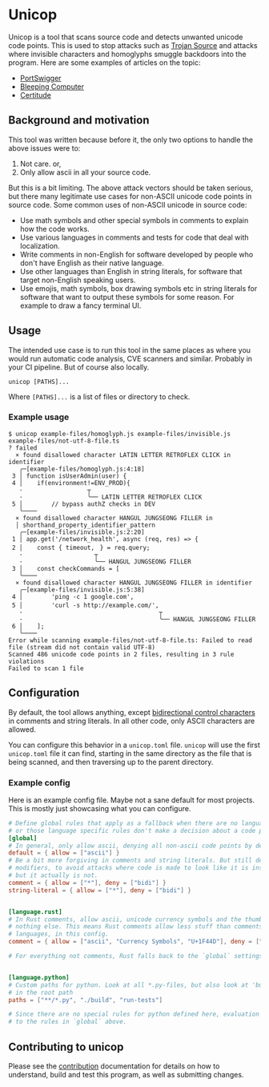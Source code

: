 # Unicop

Unicop is a tool that scans source code and detects unwanted unicode code points.
This is used to stop attacks such as [Trojan Source] and attacks where invisible characters
and homoglyphs smuggle backdoors into the program. Here are some examples of articles
on the topic:

* [PortSwigger](https://portswigger.net/daily-swig/smuggling-hidden-backdoors-into-javascript-with-homoglyphs-and-invisible-unicode-characters)
* [Bleeping Computer](https://www.bleepingcomputer.com/news/security/invisible-characters-could-be-hiding-backdoors-in-your-javascript-code/)
* [Certitude](https://certitude.consulting/blog/en/invisible-backdoor/)

## Background and motivation

This tool was written because before it, the only two options to handle the above issues were to:
1. Not care. or,
2. Only allow ascii in all your source code.

But this is a bit limiting. The above attack vectors should be taken serious, but there many
legitimate use cases for non-ASCII unicode code points in source code. Some common uses
of non-ASCII unicode in source code:
* Use math symbols and other special symbols in comments to explain how the code works.
* Use various languages in comments and tests for code that deal with localization.
* Write comments in non-English for software developed by people who don't have English
  as their native language.
* Use other languages than English in string literals, for software that target non-English
  speaking users.
* Use emojis, math symbols, box drawing symbols etc in string literals for software that
  want to output these symbols for some reason. For example to draw a fancy terminal UI.

[Trojan Source]: https://en.wikipedia.org/wiki/Trojan_Source

## Usage

The intended use case is to run this tool in the same places as where you would run automatic
code analysis, CVE scanners and similar. Probably in your CI pipeline. But of course also
locally.

```sh,ignore
unicop [PATHS]...
```

Where `[PATHS]...` is a list of files or directory to check.

### Example usage

```console
$ unicop example-files/homoglyph.js example-files/invisible.js example-files/not-utf-8-file.ts
? failed
  × found disallowed character LATIN LETTER RETROFLEX CLICK in identifier
   ╭─[example-files/homoglyph.js:4:18]
 3 │ function isUserAdmin(user) {
 4 │    if(environmentǃ=ENV_PROD){
   ·                  ┬
   ·                  ╰── LATIN LETTER RETROFLEX CLICK
 5 │        // bypass authZ checks in DEV
   ╰────
  × found disallowed character HANGUL JUNGSEONG FILLER in
  │ shorthand_property_identifier_pattern
   ╭─[example-files/invisible.js:2:20]
 1 │ app.get('/network_health', async (req, res) => {
 2 │    const { timeout,ᅠ} = req.query;
   ·                    ┬
   ·                    ╰── HANGUL JUNGSEONG FILLER
 3 │    const checkCommands = [
   ╰────
  × found disallowed character HANGUL JUNGSEONG FILLER in identifier
   ╭─[example-files/invisible.js:5:38]
 4 │        'ping -c 1 google.com',
 5 │        'curl -s http://example.com/',ᅠ
   ·                                      ┬
   ·                                      ╰── HANGUL JUNGSEONG FILLER
 6 │    ];
   ╰────
Error while scanning example-files/not-utf-8-file.ts: Failed to read file (stream did not contain valid UTF-8)
Scanned 486 unicode code points in 2 files, resulting in 3 rule violations
Failed to scan 1 file

```

## Configuration

By default, the tool allows anything, except [bidirectional control characters] in comments and
string literals. In all other code, only ASCII characters are allowed.

You can configure this behavior in a `unicop.toml` file. `unicop` will use the first `unicop.toml`
file it can find, starting in the same directory as the file that is being scanned,
and then traversing up to the parent directory.

[bidirectional control characters]: https://en.wikipedia.org/wiki/Unicode_control_characters#Bidirectional_text_control

### Example config

Here is an example config file. Maybe not a sane default for most projects. This is mostly
just showcasing what you can configure.

```toml
# Define global rules that apply as a fallback when there are no language specific rules
# or those language specific rules don't make a decision about a code point.
[global]
# In general, only allow ascii, denying all non-ascii code points by default.
default = { allow = ["ascii"] }
# Be a bit more forgiving in comments and string literals. But still deny bidirectional
# modifiers, to avoid attacks where code is made to look like it is inside a comment or string,
# but it actually is not.
comment = { allow = ["*"], deny = ["bidi"] }
string-literal = { allow = ["*"], deny = ["bidi"] }


[language.rust]
# In Rust comments, allow ascii, unicode currency symbols and the thumbs up emoji,
# nothing else. This means Rust comments allow less stuff than comments in other
# languages, in this config.
comment = { allow = ["ascii", "Currency Symbols", "U+1F44D"], deny = ["*"]}

# For everything not comments, Rust falls back to the `global` settings above.


[language.python]
# Custom paths for python. Look at all *.py-files, but also look at 'build' and 'run-tests'
# in the root path
paths = ["**/*.py", "./build", "run-tests"]

# Since there are no special rules for python defined here, evaluation falls back
# to the rules in `global` above.
```

## Contributing to unicop

Please see the [contribution](CONTRIBUTING.md) documentation for details on how to understand, build and test
this program, as well as submitting changes.
